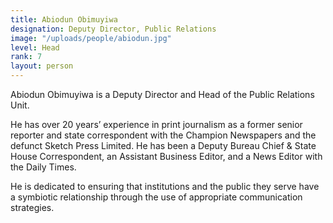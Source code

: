```yaml
---
title: Abiodun Obimuyiwa
designation: Deputy Director, Public Relations
image: "/uploads/people/abiodun.jpg"
level: Head
rank: 7
layout: person
---
```


Abiodun Obimuyiwa is a Deputy Director and Head of the Public Relations Unit.

He has over 20 years’ experience in print journalism as a former senior reporter and state correspondent with the Champion Newspapers and the defunct Sketch Press Limited. He has been a Deputy Bureau Chief & State House Correspondent, an Assistant Business Editor, and a News Editor with the Daily Times.

He is dedicated to ensuring that institutions and the public they serve have a symbiotic relationship through the use of appropriate communication strategies.